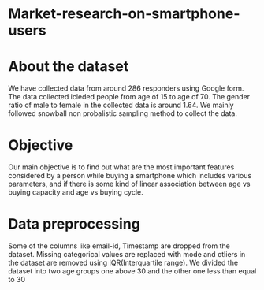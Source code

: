 # Market-research-on-smartphone-users
# About the dataset
We have collected data from around 286 responders using Google form. The data collected icleded people from age of 15 to age of 70. The gender ratio of male to female in the collected data is around 1.64. We mainly followed snowball non probalistic sampling method to collect the data.
# Objective
Our main objective is to find out what are the most important features considered by a person while buying a smartphone which includes various parameters, and if there is some kind of linear association between age vs buying capacity and age vs buying cycle.
# Data preprocessing 
Some of the columns like email-id, Timestamp are dropped from the dataset. Missing categorical values are replaced with mode and otliers in the dataset are removed using IQR(Interquartile range). We divided the dataset into two age groups one above 30 and the other one less than equal to 30  
